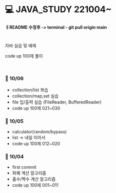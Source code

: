 # 💻 JAVA_STUDY 221004~
#### 🖇README 수정후 -> terminal - git pull origin main 

<br>
자바 실습 및 예제

code up 100제 풀이 

<br>

### 📌 10/06
- collection/list 복습 
- collection/map,set 실습
- file 입/출력 실습 (FileReader, BufferedReader)
- code up 100제 021~030

### 📌 10/05
- calculator(random/bypass)
- list -> 내일 이어서
- code up 100제 012~020

### 📌 10/04

- first commit
- 화폐 계산 알고리즘
- 홀수/짝수 계산 알고리즘
- code up 100제 001~011






